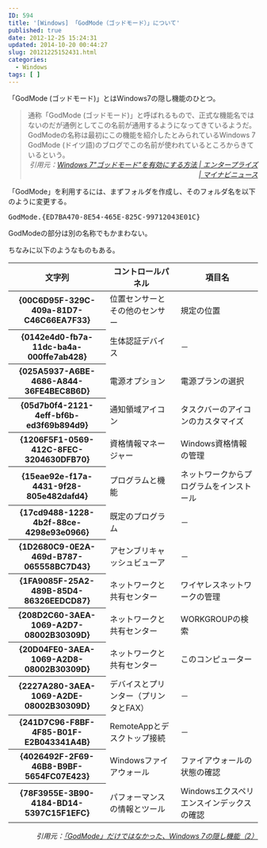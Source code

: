 ```yaml
---
ID: 594
title: '[Windows] 「GodMode（ゴッドモード）」について'
published: true
date: 2012-12-25 15:24:31
updated: 2014-10-20 00:44:27
slug: 20121225152431.html
categories:
  - Windows
tags: [ ]
---
```

「GodMode (ゴッドモード)」とはWindows7の隠し機能のひとつ。
<!--more-->
<blockquote>通称「GodMode (ゴッドモード)」と呼ばれるもので、正式な機能名ではないのだが通例としてこの名前が通用するようになってきているようだ。GodModeの名称は最初にこの機能を紹介したとみられているWindows 7 GodMode (ドイツ語)のブログでこの名前が使われているところからきているという。
<div align="right"><cite>引用元：<a href="http://news.mynavi.jp/news/2010/01/07/011/index.html" target="_blank">Windows 7"ゴッドモード"を有効にする方法 | エンタープライズ | マイナビニュース</a></cite></div></blockquote>

「GodMode」を利用するには、まずフォルダを作成し、そのフォルダ名を以下のように変更する。
<pre class="prettyprint linenums">GodMode.{ED7BA470-8E54-465E-825C-99712043E01C}</pre>
<span class="text-muted">GodModeの部分は別の名称でもかまわない。</span>

ちなみに以下のようなものもある。
<table class="table table-bordered"><thead><tr><th>文字列 </th><th>コントロールパネル </th><th>項目名 </th></tr></thead><tbody><tr><th>{00C6D95F-329C-409a-81D7-C46C66EA7F33} </th><td>位置センサーとその他のセンサー </td><td>規定の位置 </td></tr><tr><th>{0142e4d0-fb7a-11dc-ba4a-000ffe7ab428} </th><td>生体認証デバイス </td><td>－ </td></tr><tr><th>{025A5937-A6BE-4686-A844-36FE4BEC8B6D} </th><td>電源オプション </td><td>電源プランの選択 </td></tr><tr><th>{05d7b0f4-2121-4eff-bf6b-ed3f69b894d9} </th><td>通知領域アイコン </td><td>タスクバーのアイコンのカスタマイズ </td></tr><tr><th>{1206F5F1-0569-412C-8FEC-3204630DFB70} </th><td>資格情報マネージャー </td><td>Windows資格情報の管理 </td></tr><tr><th>{15eae92e-f17a-4431-9f28-805e482dafd4} </th><td>プログラムと機能 </td><td>ネットワークからプログラムをインストール </td></tr><tr><th>{17cd9488-1228-4b2f-88ce-4298e93e0966} </th><td>既定のプログラム </td><td>－ </td></tr><tr><th>{1D2680C9-0E2A-469d-B787-065558BC7D43} </th><td>アセンブリキャッシュビューア </td><td>－ </td></tr><tr><th>{1FA9085F-25A2-489B-85D4-86326EEDCD87} </th><td>ネットワークと共有センター </td><td>ワイヤレスネットワークの管理 </td></tr><tr><th>{208D2C60-3AEA-1069-A2D7-08002B30309D} </th><td>ネットワークと共有センター </td><td>WORKGROUPの検索 </td></tr><tr><th>{20D04FE0-3AEA-1069-A2D8-08002B30309D} </th><td>ネットワークと共有センター </td><td>このコンピューター </td></tr><tr><th>{2227A280-3AEA-1069-A2DE-08002B30309D} </th><td>デバイスとプリンター（プリンタとFAX） </td><td>－ </td></tr><tr><th>{241D7C96-F8BF-4F85-B01F-E2B043341A4B} </th><td>RemoteAppとデスクトップ接続 </td><td>－ </td></tr><tr><th>{4026492F-2F69-46B8-B9BF-5654FC07E423} </th><td>Windowsファイアウォール </td><td>ファイアウォールの状態の確認 </td></tr><tr><th>{78F3955E-3B90-4184-BD14-5397C15F1EFC} </th><td>パフォーマンスの情報とツール </td><td>Windowsエクスペリエンスインデックスの確認 </td></tr></tbody></table><div align="right"><cite>引用元：<a href="http://builder.japan.zdnet.com/os-admin/sp_windows-7/20406428/" target="_blank">「GodMode」だけではなかった、Windows 7の隠し機能（2）</a></cite></div>
